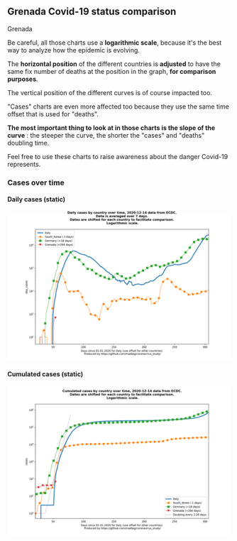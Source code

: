 ## Grenada Covid-19 status comparison 

Grenada



Be careful, all those charts use a **logarithmic scale**, because it's the best way to analyze how the epidemic is evolving.
 
The **horizontal position** of the different countries is **adjusted** to have the same fix number of deaths at the position in the graph, **for comparison purposes**.

The vertical position of the different curves is of course impacted too.

"Cases" charts are even more affected too because they use the same time offset that is used for "deaths".

**The most important thing to look at in those charts is the slope of the curve** : the steeper the curve, the shorter the "cases" and "deaths" doubling time.

Feel free to use these charts to raise awareness about the danger Covid-19 represents. 


 
### Cases over time
 
#### Daily cases (static)
![Grenada covid-19 daily cases static chart](https://raw.githubusercontent.com/madlag/coronavirus_study/master/notebooks/graphs/2020-12-14/countries/Grenada/2020-12-14_Grenada_day_cases.png "Grenada covid-19 day_cases static chart")   
 
#### Cumulated cases (static)
![Grenada covid-19 cumulated cases static chart](https://raw.githubusercontent.com/madlag/coronavirus_study/master/notebooks/graphs/2020-12-14/countries/Grenada/2020-12-14_Grenada_cases.png "Grenada covid-19 cases static chart")   

